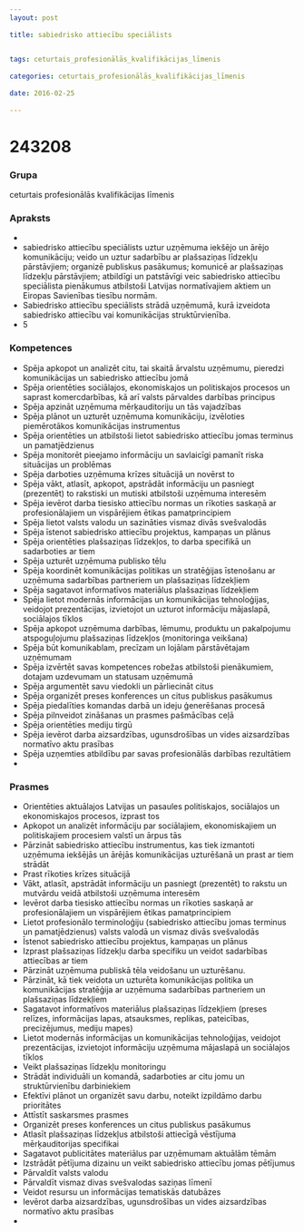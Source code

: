 ```yaml
---
layout: post
    
title: sabiedrisko attiecību speciālists

    
tags: ceturtais_profesionālās_kvalifikācijas_līmenis
    
categories: ceturtais_profesionālās_kvalifikācijas_līmenis
    
date: 2016-02-25
    
---
```

# 243208

### Grupa
ceturtais profesionālās kvalifikācijas līmenis


### Apraksts

* 
* sabiedrisko attiecību speciālists uztur uzņēmuma iekšējo un ārējo komunikāciju; veido un uztur sadarbību ar plašsaziņas līdzekļu pārstāvjiem; organizē publiskus pasākumus; komunicē ar plašsaziņas līdzekļu pārstāvjiem; atbildīgi un patstāvīgi veic sabiedrisko attiecību speciālista pienākumus atbilstoši Latvijas normatīvajiem aktiem un Eiropas Savienības tiesību normām. 
* 	Sabiedrisko attiecību speciālists strādā uzņēmumā, kurā izveidota sabiedrisko attiecību vai komunikācijas struktūrvienība.
*  	5 

### Kompetences

* Spēja apkopot un analizēt citu, tai skaitā ārvalstu uzņēmumu, pieredzi komunikācijas un sabiedrisko attiecību jomā
* Spēja orientēties sociālajos, ekonomiskajos un politiskajos procesos un saprast komercdarbības, kā arī valsts pārvaldes darbības principus
* Spēja apzināt uzņēmuma mērķauditoriju un tās vajadzības
* Spēja plānot un uzturēt uzņēmuma komunikāciju, izvēloties piemērotākos komunikācijas instrumentus
* Spēja orientēties un atbilstoši lietot sabiedrisko attiecību jomas terminus un pamatjēdzienus
* Spēja monitorēt pieejamo informāciju un savlaicīgi pamanīt riska situācijas un problēmas
* Spēja darboties uzņēmuma krīzes situācijā un novērst to
* Spēja vākt, atlasīt, apkopot, apstrādāt informāciju un pasniegt (prezentēt) to rakstiski un mutiski atbilstoši uzņēmuma interesēm
* Spēja ievērot darba tiesisko attiecību normas un rīkoties saskaņā ar profesionālajiem un vispārējiem ētikas pamatprincipiem
* Spēja lietot valsts valodu un sazināties vismaz divās svešvalodās
* Spēja īstenot sabiedrisko attiecību projektus, kampaņas un plānus
* Spēja orientēties plašsaziņas līdzekļos, to darba specifikā un sadarboties ar tiem
* Spēja uzturēt uzņēmuma publisko tēlu
* Spēja koordinēt komunikācijas politikas un stratēģijas īstenošanu ar uzņēmuma sadarbības partneriem un plašsaziņas līdzekļiem
* Spēja sagatavot informatīvos materiālus plašsaziņas līdzekļiem
* Spēja lietot modernās informācijas un komunikācijas tehnoloģijas, veidojot prezentācijas, izvietojot un uzturot informāciju mājaslapā, sociālajos tīklos
* Spēja apkopot uzņēmuma darbības, lēmumu, produktu un pakalpojumu atspoguļojumu plašsaziņas līdzekļos (monitoringa veikšana)
* Spēja būt komunikablam, precīzam un lojālam pārstāvētajam uzņēmumam
* Spēja izvērtēt savas kompetences robežas atbilstoši pienākumiem, dotajam uzdevumam un statusam uzņēmumā
* Spēja argumentēt savu viedokli un pārliecināt citus
* Spēja organizēt preses konferences un citus publiskus pasākumus
* Spēja piedalīties komandas darbā un ideju ģenerēšanas procesā
* Spēja pilnveidot zināšanas un prasmes pašmācības ceļā
* Spēja orientēties mediju tirgū
* Spēja ievērot darba aizsardzības, ugunsdrošības un vides aizsardzības normatīvo aktu prasības
* Spēja uzņemties atbildību par savas profesionālās darbības rezultātiem
* 

### Prasmes 
* Orientēties aktuālajos Latvijas un pasaules politiskajos, sociālajos un ekonomiskajos procesos, izprast tos
* Apkopot un analizēt informāciju par sociālajiem, ekonomiskajiem un politiskajiem procesiem valstī un ārpus tās
* Pārzināt sabiedrisko attiecību instrumentus, kas tiek izmantoti uzņēmuma iekšējās un ārējās komunikācijas uzturēšanā un prast ar tiem strādāt
* Prast rīkoties krīzes situācijā
* Vākt, atlasīt, apstrādāt informāciju un pasniegt (prezentēt) to rakstu un mutvārdu veidā atbilstoši uzņēmuma interesēm
* Ievērot darba tiesisko attiecību normas un rīkoties saskaņā ar profesionālajiem un vispārējiem ētikas pamatprincipiem
* Lietot profesionālo terminoloģiju (sabiedrisko attiecību jomas terminus un pamatjēdzienus) valsts valodā un vismaz divās svešvalodās
* Īstenot sabiedrisko attiecību projektus, kampaņas un plānus
* Izprast plašsaziņas līdzekļu darba specifiku un veidot sadarbības attiecības ar tiem
* Pārzināt uzņēmuma publiskā tēla veidošanu un uzturēšanu.
*  Pārzināt, kā tiek veidota un uzturēta komunikācijas politika un komunikācijas stratēģija ar uzņēmuma sadarbības partneriem un plašsaziņas līdzekļiem
* Sagatavot informatīvos materiālus plašsaziņas līdzekļiem (preses relīzes, informācijas lapas, atsauksmes, replikas, pateicības, precizējumus, mediju mapes)
* Lietot modernās informācijas un komunikācijas tehnoloģijas, veidojot prezentācijas, izvietojot informāciju uzņēmuma mājaslapā un sociālajos tīklos
* Veikt plašsaziņas līdzekļu monitoringu
* Strādāt individuāli un komandā, sadarboties ar citu jomu un struktūrvienību darbiniekiem
* Efektīvi plānot un organizēt savu darbu, noteikt izpildāmo darbu prioritātes
* Attīstīt saskarsmes prasmes
* Organizēt preses konferences un citus publiskus pasākumus
* Atlasīt plašsaziņas līdzekļus atbilstoši attiecīgā vēstījuma mērķauditorijas specifikai
* Sagatavot publicitātes materiālus par uzņēmumam aktuālām tēmām
* Izstrādāt pētījuma dizainu un veikt sabiedrisko attiecību jomas pētījumus
* Pārvaldīt valsts valodu
* Pārvaldīt vismaz divas svešvalodas saziņas līmenī
* Veidot resursu un informācijas tematiskās datubāzes
* Ievērot darba aizsardzības, ugunsdrošības un vides aizsardzības normatīvo aktu prasības
* 